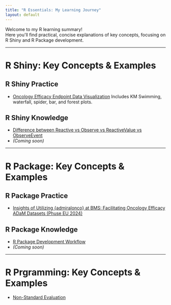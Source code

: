 ```yaml
---
title: "R Essentials: My Learning Journey"
layout: default
---
```


Welcome to my R learning summary!  
Here you'll find practical, concise explanations of key concepts, focusing on R Shiny and R Package development.

---

# R Shiny: Key Concepts & Examples
## R Shiny Practice
- [Oncology Efficacy Endpoint Data Visualization](https://yatte-pharmr.shinyapps.io/phamarploting/)
  Includes KM Swimming, waterfall, spider, bar, and forest plots.

## R Shiny Knowledge
- [Difference between Reactive vs Observe vs ReactiveValue vs ObserveEvent](./Rshiny/Reactive-vs-Observe-vs-ReactiveValues-vs-ObserveEvent/)  
- *(Coming soon)*

---

# R Package: Key Concepts & Examples

## R Package Practice
- [Insights of Utilizing {admiralonco} at BMS: Facilitating Oncology Efficacy ADaM Datasets (Phuse EU 2024)](chrome-extension://blegnhaaimfcklgddeegngmanbnfopog/https://phuse.s3.eu-central-1.amazonaws.com/Archive/2024/Connect/EU/Strasbourg/PAP_SM05.pdf)

## R Package Knowledge
- [R Package Development Workflow](./Rpackage/Development_Workflow_Rpackage/)  
- *(Coming soon)*

---

# R Prgramming: Key Concepts & Examples
- [Non-Standard Evaluation](./Rprogramming/Non-Standard-Evaluation/) 

